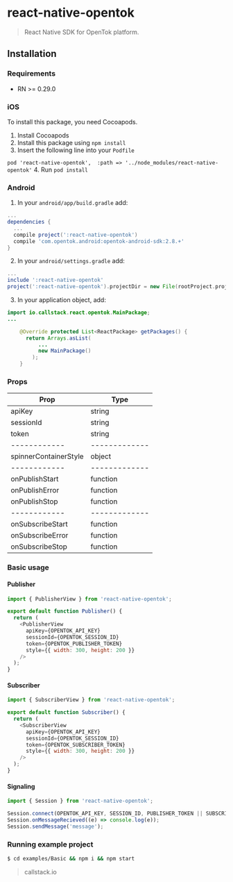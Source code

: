 react-native-opentok
====================

> React Native SDK for OpenTok platform.

## Installation

### Requirements
- RN >= 0.29.0

### iOS

To install this package, you need Cocoapods.
1. Install Cocoapods
2. Install this package using `npm install`
3. Insert the following line into your `Podfile`

  `pod 'react-native-opentok',  :path => '../node_modules/react-native-opentok'`
4. Run `pod install`


### Android


1. In your `android/app/build.gradle` add:
```groovy
...
dependencies {
  ...
  compile project(':react-native-opentok')
  compile 'com.opentok.android:opentok-android-sdk:2.8.+'
}
```

2. In your `android/settings.gradle` add:
```groovy
...
include ':react-native-opentok'
project(':react-native-opentok').projectDir = new File(rootProject.projectDir, '../node_modules/react-native-opentok/android')
```

3. In your application object, add:
```java
import io.callstack.react.opentok.MainPackage;
...

    @Override protected List<ReactPackage> getPackages() {
      return Arrays.asList(
          ...
          new MainPackage()
        );
    }
```

### Props

Prop | Type  
------------ | -------------
apiKey | string
sessionId | string
token | string
------------ | -------------
spinnerContainerStyle | object || number
------------ | -------------
onPublishStart | function
onPublishError | function
onPublishStop | function
------------ | -------------
onSubscribeStart | function
onSubscribeError | function
onSubscribeStop | function

### Basic usage

#### Publisher

```js
import { PublisherView } from 'react-native-opentok';

export default function Publisher() {
  return (
    <PublisherView
      apiKey={OPENTOK_API_KEY}
      sessionId={OPENTOK_SESSION_ID}
      token={OPENTOK_PUBLISHER_TOKEN}
      style={{ width: 300, height: 200 }}
    />
  );
}
```

#### Subscriber

```js
import { SubscriberView } from 'react-native-opentok';

export default function Subscriber() {
  return (
    <SubscriberView
      apiKey={OPENTOK_API_KEY}
      sessionId={OPENTOK_SESSION_ID}
      token={OPENTOK_SUBSCRIBER_TOKEN}
      style={{ width: 300, height: 200 }}
    />
  );
}
```

#### Signaling

```js
import { Session } from 'react-native-opentok';

Session.connect(OPENTOK_API_KEY, SESSION_ID, PUBLISHER_TOKEN || SUBSCRIBER_TOKEN);
Session.onMessageRecieved((e) => console.log(e));
Session.sendMessage('message');
```

### Running example project

```bash
$ cd examples/Basic && npm i && npm start
```


> callstack.io
